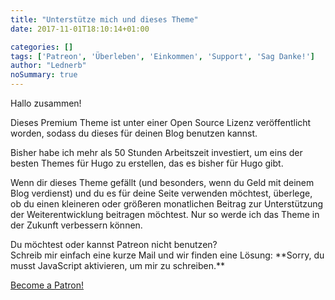 ```yaml
---
title: "Unterstütze mich und dieses Theme"
date: 2017-11-01T18:10:14+01:00

categories: []
tags: ['Patreon', 'Überleben', 'Einkommen', 'Support', 'Sag Danke!']
author: "Lednerb"
noSummary: true
---
```

Hallo zusammen!

Dieses Premium Theme ist unter einer Open Source Lizenz veröffentlicht worden, sodass du dieses für deinen Blog benutzen kannst.

Bisher habe ich mehr als 50 Stunden Arbeitszeit investiert, um eins der besten Themes für Hugo zu erstellen, das es bisher für Hugo gibt.

Wenn dir dieses Theme gefällt (und besonders, wenn du Geld mit deinem Blog verdienst) und du es für deine Seite verwenden möchtest, überlege, ob du einen kleineren oder größeren monatlichen Beitrag zur Unterstützung der Weiterentwicklung beitragen möchtest. Nur so werde ich das Theme in der Zukunft verbessern können.

Du möchtest oder kannst Patreon nicht benutzen? <br>
Schreib mir einfach eine kurze Mail und wir finden eine Lösung:
**<script type="text/javascript" language="javascript">
<!--
// Email obfuscator script 2.1 by Tim Williams, University of Arizona
// Random encryption key feature coded by Andrew Moulden
// This code is freeware provided these four comment lines remain intact
// A wizard to generate this code is at http://www.jottings.com/obfuscator/
{ coded = "q5ep@HpeNp7r.ep"
  key = "chwYVt96OnuyrHsqfdCXiEKQNJD72UmoevAFkRTx4zZP0L5paGMjWgBI8S1bl3"
  shift=coded.length
  link=""
  for (i=0; i<coded.length; i++) {
    if (key.indexOf(coded.charAt(i))==-1) {
      ltr = coded.charAt(i)
      link += (ltr)
    }
    else {
      ltr = (key.indexOf(coded.charAt(i))-shift+key.length) % key.length
      link += (key.charAt(ltr))
    }
  }
document.write("<a href='mailto:"+link+"'>"+link+"</a>")
}
//-->
</script><noscript>Sorry, du musst JavaScript aktivieren, um mir zu schreiben.</noscript>**



<div style="position:relative; height: 36px; overflow:hidden"><a href="https://www.patreon.com/bePatron?u=8214142" data-patreon-widget-type="become-patron-button">Become a Patron!</a><script async src="https://c6.patreon.com/becomePatronButton.bundle.js"></script></div>
